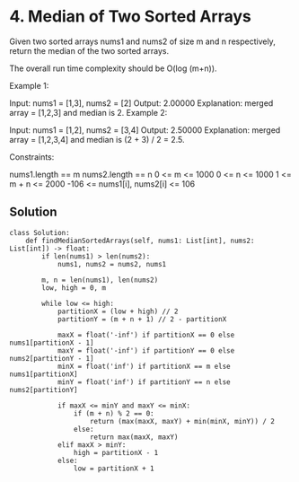 # 4. Median of Two Sorted Arrays
Given two sorted arrays nums1 and nums2 of size m and n respectively, return the median of the two sorted arrays.

The overall run time complexity should be O(log (m+n)).

 

Example 1:

Input: nums1 = [1,3], nums2 = [2]
Output: 2.00000
Explanation: merged array = [1,2,3] and median is 2.
Example 2:

Input: nums1 = [1,2], nums2 = [3,4]
Output: 2.50000
Explanation: merged array = [1,2,3,4] and median is (2 + 3) / 2 = 2.5.
 

Constraints:

nums1.length == m
nums2.length == n
0 <= m <= 1000
0 <= n <= 1000
1 <= m + n <= 2000
-106 <= nums1[i], nums2[i] <= 106

## Solution
```
class Solution:
    def findMedianSortedArrays(self, nums1: List[int], nums2: List[int]) -> float:
        if len(nums1) > len(nums2):
            nums1, nums2 = nums2, nums1
        
        m, n = len(nums1), len(nums2)
        low, high = 0, m
        
        while low <= high:
            partitionX = (low + high) // 2
            partitionY = (m + n + 1) // 2 - partitionX
            
            maxX = float('-inf') if partitionX == 0 else nums1[partitionX - 1]
            maxY = float('-inf') if partitionY == 0 else nums2[partitionY - 1]
            minX = float('inf') if partitionX == m else nums1[partitionX]
            minY = float('inf') if partitionY == n else nums2[partitionY]
            
            if maxX <= minY and maxY <= minX:
                if (m + n) % 2 == 0:
                    return (max(maxX, maxY) + min(minX, minY)) / 2
                else:
                    return max(maxX, maxY)
            elif maxX > minY:
                high = partitionX - 1
            else:
                low = partitionX + 1
```